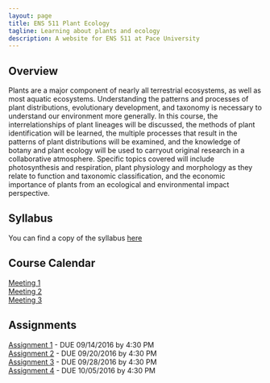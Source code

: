 ```yaml
---
layout: page
title: ENS 511 Plant Ecology
tagline: Learning about plants and ecology
description: A website for ENS 511 at Pace University
---
```


## Overview

Plants are a major component of nearly all terrestrial ecosystems, as well as most aquatic ecosystems. 
Understanding the patterns and processes of plant distributions, evolutionary development, and taxonomy is necessary to understand our environment more generally. 
In this course, the interrelationships of plant lineages will be discussed, the methods of plant identification will be learned, the multiple processes that result in the patterns of plant distributions will be examined, and the knowledge of botany and plant ecology will be used to carryout original research in a collaborative atmosphere. 
Specific topics covered will include photosynthesis and respiration, plant physiology and morphology as they relate to function and taxonomic classification, and the economic importance of plants from an ecological and environmental impact perspective.

## Syllabus

You can find a copy of the syllabus [here](pages/syllabus.html)

## Course Calendar

[Meeting 1](pages/meeting-1.html)  
[Meeting 2](pages/meeting-2.html)   
[Meeting 3](pages/meeting-3.html)  

## Assignments

[Assignment 1](pages/assignment-1.html) - DUE 09/14/2016 by 4:30 PM  
[Assignment 2](pages/assignment-2.html) - DUE 09/20/2016 by 4:30 PM   
[Assignment 3](pages/assignment-3.html) - DUE 09/28/2016 by 4:30 PM  
[Assignment 4](pages/assignment-4.html) - DUE 10/05/2016 by 4:30 PM  
